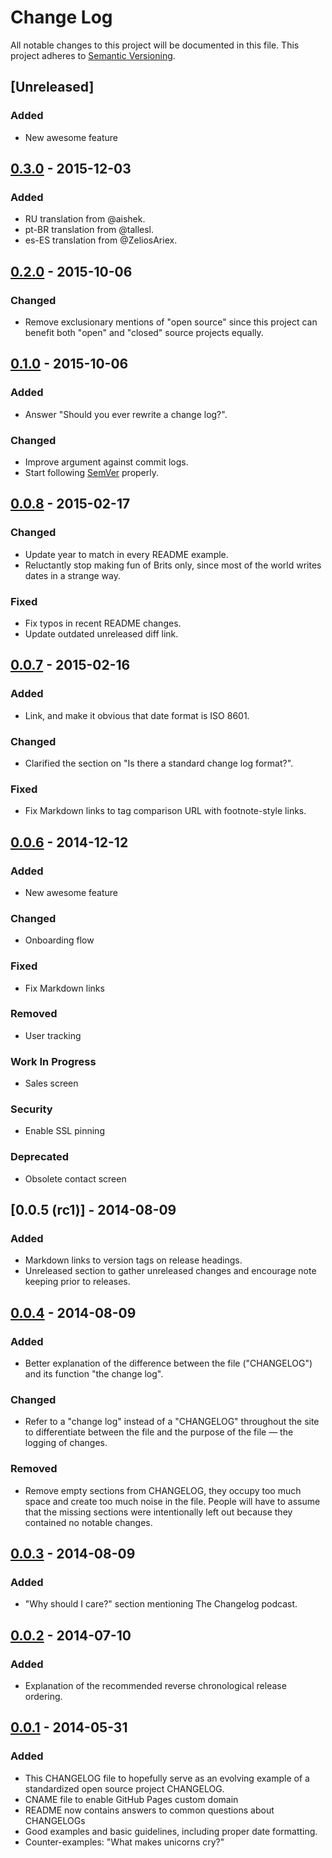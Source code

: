 # Change Log
All notable changes to this project will be documented in this file.
This project adheres to [Semantic Versioning](http://semver.org/).

## [Unreleased]
### Added
- New awesome feature

## [0.3.0] - 2015-12-03
### Added
- RU translation from @aishek.
- pt-BR translation from @tallesl.
- es-ES translation from @ZeliosAriex.

## [0.2.0] - 2015-10-06
### Changed
- Remove exclusionary mentions of "open source" since this project can benefit
both "open" and "closed" source projects equally.

## [0.1.0] - 2015-10-06
### Added
- Answer "Should you ever rewrite a change log?".

### Changed
- Improve argument against commit logs.
- Start following [SemVer](http://semver.org) properly.

## [0.0.8] - 2015-02-17
### Changed
- Update year to match in every README example.
- Reluctantly stop making fun of Brits only, since most of the world
  writes dates in a strange way.

### Fixed
- Fix typos in recent README changes.
- Update outdated unreleased diff link.

## [0.0.7] - 2015-02-16
### Added
- Link, and make it obvious that date format is ISO 8601.

### Changed
- Clarified the section on "Is there a standard change log format?".

### Fixed
- Fix Markdown links to tag comparison URL with footnote-style links.

## [0.0.6] - 2014-12-12
### Added
- New awesome feature

### Changed
- Onboarding flow

### Fixed
- Fix Markdown links

### Removed
- User tracking

### Work In Progress
- Sales screen

### Security
- Enable SSL pinning

### Deprecated
- Obsolete contact screen

## [0.0.5 (rc1)] - 2014-08-09
### Added
- Markdown links to version tags on release headings.
- Unreleased section to gather unreleased changes and encourage note
keeping prior to releases.

## [0.0.4] - 2014-08-09
### Added
- Better explanation of the difference between the file ("CHANGELOG")
and its function "the change log".

### Changed
- Refer to a "change log" instead of a "CHANGELOG" throughout the site
to differentiate between the file and the purpose of the file — the
logging of changes.

### Removed
- Remove empty sections from CHANGELOG, they occupy too much space and
create too much noise in the file. People will have to assume that the
missing sections were intentionally left out because they contained no
notable changes.

## [0.0.3] - 2014-08-09
### Added
- "Why should I care?" section mentioning The Changelog podcast.

## [0.0.2] - 2014-07-10
### Added
- Explanation of the recommended reverse chronological release ordering.

## [0.0.1] - 2014-05-31
### Added
- This CHANGELOG file to hopefully serve as an evolving example of a standardized open source project CHANGELOG.
- CNAME file to enable GitHub Pages custom domain
- README now contains answers to common questions about CHANGELOGs
- Good examples and basic guidelines, including proper date formatting.
- Counter-examples: "What makes unicorns cry?"

[0.0.1]: https://bitbucket.org/repo/keep-a-changelog/branches/compare/...v0.0.1
[0.0.2]: https://bitbucket.org/repo/keep-a-changelog/branches/compare/v0.0.2..v0.0.1
[0.0.3]: https://bitbucket.org/repo/keep-a-changelog/branches/compare/v0.0.3..v0.0.2
[0.0.4]: https://bitbucket.org/repo/keep-a-changelog/branches/compare/v0.0.4..v0.0.3
[0.0.5]: https://bitbucket.org/repo/keep-a-changelog/branches/compare/v0.0.5..v0.0.4
[0.0.6]: https://bitbucket.org/repo/keep-a-changelog/branches/compare/v0.0.6..v0.0.5
[0.0.7]: https://bitbucket.org/repo/keep-a-changelog/branches/compare/v0.0.7..v0.0.6
[0.0.8]: https://bitbucket.org/repo/keep-a-changelog/branches/compare/v0.0.8..v0.0.7
[0.1.0]: https://bitbucket.org/repo/keep-a-changelog/branches/compare/v0.1.0..v0.0.8
[0.2.0]: https://bitbucket.org/repo/keep-a-changelog/branches/compare/v0.2.0..v0.1.0
[0.3.0]: https://bitbucket.org/repo/keep-a-changelog/branches/compare/v0.3.0..v0.2.0